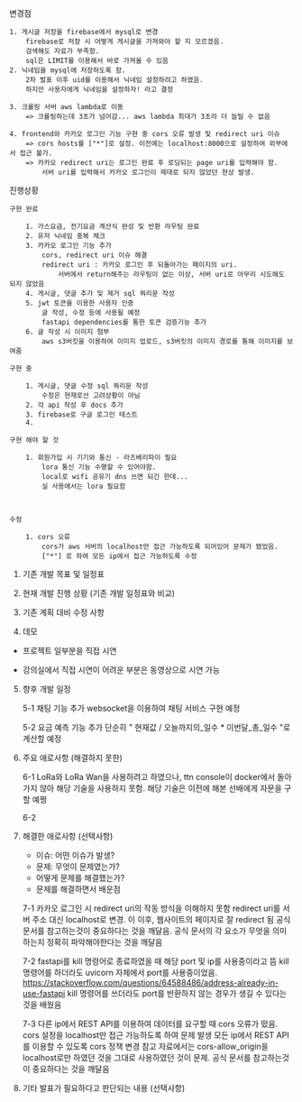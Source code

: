 변경점

	1. 게시글 저장을 firebase에서 mysql로 변경
		firebase로 저장 시 어떻게 게시글을 가져와야 할 지 모르겠음.
		검색해도 자료가 부족함.
		sql은 LIMIT를 이용해서 바로 가져올 수 있음
	2. 닉네임을 mysql에 저장하도록 함.
		2차 발표 이후 uid를 이용해서 닉네임 설정하려고 하였음.
		하지만 사용자에게 닉네임을 설정하자! 라고 결정

	3. 크롤링 서버 aws lambda로 이동
		=> 크롤링하는데 3초가 넘어감... aws lambda 최대가 3초라 더 늘릴 수 없음

	4. frontend와 카카오 로그인 기능 구현 중 cors 오류 발생 및 redirect uri 이슈
		=> cors hosts를 ["*"]로 설정. 이전에는 localhost:8000으로 설정하여 외부에서 접근 불가.
		=> 카카오 redirect uri는 로그인 완료 후 로딩되는 page uri를 입력해야 함.
			서버 uri를 입력해서 카카오 로그인이 제대로 되지 않았던 현상 발생.
	
진행상황

	구현 완료

		1. 가스요금, 전기요금 계산식 완성 및 반환 라우팅 완료
		2. 유저 닉네임 중복 체크
		3. 카카오 로그인 기능 추가
			cors, redirect uri 이슈 해결
			redirect uri : 카카오 로그인 후 되돌아가는 페이지의 uri.
				서버에서 return해주는 라우팅이 없는 이상, 서버 uri로 아무리 시도해도 되지 않았음
		4. 게시글, 댓글 추가 및 제거 sql 쿼리문 작성
		5. jwt 토큰을 이용한 사용자 인증
			글 작성, 수정 등에 사용될 예정
			fastapi dependencies를 통한 토큰 검증기능 추가
		6. 글 작성 시 이미지 첨부
			aws s3버킷을 이용하여 이미지 업로드, s3버킷의 이미지 경로를 통해 이미지를 보여줌
		
	구현 중

		1. 게시글, 댓글 수정 sql 쿼리문 작성
			수정은 현재로선 고려상황이 아님
		2. 각 api 작성 후 docs 추가
        3. firebase로 구글 로그인 테스트
		4. 
		
	구현 해야 할 것

		1. 회원가입 시 기기와 통신 - 라즈베리파이 필요
			lora 통신 기능 수행할 수 있어야함.
			local로 wifi 공유기 dns 쓰면 되긴 한데...
			실 사용에서는 lora 필요함

		

	수정

		1. cors 오류
			cors가 aws 서버의 localhost만 접근 가능하도록 되어있어 문제가 됐었음.
			["*"] 로 하여 모든 ip에서 접근 가능하도록 수정


1. 기존 개발 목표 및 일정표

2. 현재 개발 진행 상황 (기존 개발 일정표와 비교)

3. 기존 계획 대비 수정 사항

4. 데모

 - 프로젝트 일부분을 직접 시연 

 - 강의실에서 직접 시연이 어려운 부분은 동영상으로 시연 가능

5. 향후 개발 일정

	5-1
		채팅 기능 추가
			websocket을 이용하여 채팅 서비스 구현 예정
	
	5-2
		요금 예측 기능 추가
			단순히 " 현재값 / 오늘까지의_일수 * 이번달_총_일수 "로 계산할 예정

6. 주요 애로사항 (해결하지 못한)

	6-1
		LoRa와 LoRa Wan을 사용하려고 하였으나, ttn console이 docker에서 돌아가지 않아 해당 기술을 사용하지 못함.
		해당 기술은 이전에 해본 선배에게 자문을 구할 예쩡

	6-2
		

7. 해결한 애로사항 (선택사항)

    - 이슈: 어떤 이슈가 발생?
    - 문제: 무엇이 문제였는가?
    - 어떻게 문제를 해결했는가?
    - 문제를 해결하면서 배운점

	7-1
		카카오 로그인 시 
		redirect uri의 작동 방식을 이해하지 못함
		redirect uri를 서버 주소 대신 localhost로 변경. 이 이후, 웹사이트의 페이지로 잘 redirect 됨
		공식 문서를 참고하는것이 중요하다는 것을 깨달음. 공식 문서의 각 요소가 무엇을 의미하는지 정확히 파악해야한다는 것을 깨달음
		
	7-2
		fastapi를 kill 명령어로 종료하였을 때 해당 port 및 ip를 사용중이라고 뜸
		kill 명령어를 하더라도 uvicorn 자체에서 port를 사용중이었음.
		https://stackoverflow.com/questions/64588486/address-already-in-use-fastapi
		kill 명령어를 쓰더라도 port를 반환하지 않는 경우가 생길 수 있다는 것을 배웠음

	7-3
		다른 ip에서 REST API를 이용하여 데이터를 요구할 때 cors 오류가 떴음. 
		cors 설정을 localhost만 접근 가능하도록 하여 문제 발생
		모든 ip에서 REST API를 이용할 수 있도록 cors 정책 변경
		참고 자료에서는 cors-allow_origin을 localhost로만 하였던 것을 그대로 사용하였던 것이 문제. 공식 문서를 참고하는것이 중요하다는 것을 깨달음

8. 기타 발표가 필요하다고 판단되는 내용 (선택사항)

